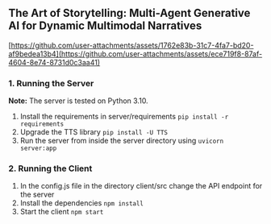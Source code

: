 ## The Art of Storytelling: Multi-Agent Generative AI for Dynamic Multimodal Narratives

[https://github.com/user-attachments/assets/1762e83b-31c7-4fa7-bd20-af9bedea13b4](https://github.com/user-attachments/assets/ece719f8-87af-4604-8e74-8731d0c3aa41)

### 1. Running the Server
**Note:** The server is tested on Python 3.10.
1. Install the requirements in server/requirements
   `pip install -r requirements`
2. Upgrade the TTS library
   `pip install -U TTS`
3. Run the server from inside the server directory using
   `uvicorn server:app`

### 2. Running the Client
1. In the config.js file in the directory client/src change the API endpoint for the server
2. Install the dependencies `npm install`
3. Start the client `npm start`


